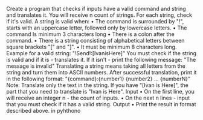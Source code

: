 Create a program that checks if inputs have a valid command and string and translates it. You will receive n count of strings. For each string, check if it's valid.
A string is valid when:
•	The command is surrounded by "!", starts with an uppercase letter, followed only by lowercase letters.
•	The command Is minimum 3 characters long
•	There is a colon after the command.
•	There is a string consisting of alphabetical letters between square brackets "[" and "]".
•	It must be minimum 8 characters long.
Example for a valid string: 
"!Send!:[IvanisHere]"
You must check if the string is valid and if it is - translates it. If it isn't - print the following message: 
"The message is invalid"
Translating a string means taking all letters from the string and turn them into ASCII numbers. After successful translation, print it in the following format:
"{command}:{number1} {number2} … {numberN}"
Note: Translate only the text in the string. If you have "[Ivan is Here]", the part that you need to translate is "Ivan is Here". 
Input
•	On the first line, you will receive an integer n - the count of inputs.
•	On the next n lines - input that you must check if it has a valid string.
Output
•	Print the result in format described above.
in pyhthono
